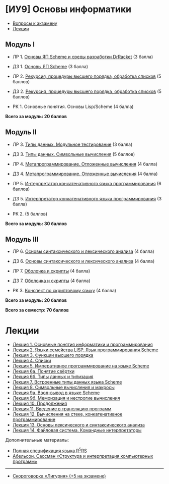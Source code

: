 # [ИУ9] Основы информатики

* [Вопросы к экзамену](Materials/exam.md)
* [Лекции](#lections)


## Модуль I

*  ЛР 1. [Основы ЯП Scheme и среды разработки DrRacket](Materials/lab1.md) (3 балла)
*  ДЗ 1. [Основы ЯП Scheme](Materials/home1.md) (3 балла)

*  ЛР 2. [Рекурсия, процедуры высшего порядка, обработка списков](Materials/lab2.md) (5 баллов)
*  Д3 2. [Рекурсия, процедуры высшего порядка, обработка списков](Materials/home2.md) (5 баллов)

*  РК 1. Основные понятия. Основы Lisp/Scheme (4 балла)

**Всего за модуль: 20 баллов**

## Модуль II

*  ЛР 3. [Типы данных. Модульное тестирование](Materials/lab3.md) (3 балла)
*  ДЗ 3. [Типы данных. Символьные вычисления](Materials/home3.md) (5 баллов)

*  ЛР 4. [Метапрограммирование. Отложенные вычисления](Materials/lab4.md) (4 балла)
*  Д3 4. [Метапрограммирование. Отложенные вычисления](Materials/home4.md) (4 балла)

*  ЛР 5. [Интерпретатор конкатенативного языка программирования](Materials/lab5.md) (6 баллов)
*  Д3 5. [Интерпретатор конкатенативного языка программирования](Materials/home5.md) (3 балла)

*  РК 2. (5 баллов)

**Всего за модуль: 30 баллов**

## Модуль III

*  ЛР 6. [Основы синтаксического и лексического анализа](Materials/lab6.md) (4 балла)
*  ДЗ 6. [Основы синтаксического и лексического анализа](Materials/home6.md) (4 балла)

*  ЛР 7. [Оболочка и скрипты](Materials/lab7.md) (4 балла)
*  Д3 7. [Оболочка и скрипты](Materials/home7.md) (4 балла)

*  РК 3. [Конспект по скриптовому языку](Materials/rk3.md) (4 балла)

**Всего за модуль: 20 баллов**

**Всего за семестр: 70 баллов**

# Лекции

<a name="lections"></a>

* [Лекция 1. Основные понятия информатики и программирования](Materials/lect01.md)
* [Лекция 2. Языки семейства LISP. Язык программирования Scheme](Materials/lect02.md)
* [Лекция 3. Функции высшего порядка](Materials/lect03.md)
* [Лекция 4. Списки](Materials/lect04.md)
* [Лекция 5. Императивное программирование на языке Scheme](Materials/lect05.md)
* [Лекция 6а. Понятие свёртки](Materials/lect06a.md)
* [Лекция 6б. Типы данных и типизация](Materials/lect06b.md)
* [Лекция 7. Встроенные типы данных языка Scheme](Materials/lect07.md)
* [Лекция 8. Символьные вычисления и макросы](Materials/lect08.md)
* [Лекция 9а. Ввод-вывод в языке Scheme](Materials/lect09a.md)
* [Лекция 9б. Мемоизация и нестрогие вычисления](Materials/lect09b.md)
* [Лекция 10. Продолжения](Materials/lect10.md)
* [Лекция 11. Введение в трансляцию программ](Materials/lect11.md)
* [Лекция 12. Вычисления на стеке, конкатенативное программирование](Materials/lect12.md)
* [Лекция 13. Основы лексического и синтаксического анализа](Materials/lect13.md)
* [Лекция 14. Файловая система. Командные интерпретаторы](Materials/lect14.md)

Дополнительные материалы:

* [Полная спецификация языка R<sup>5</sup>RS](Materials/r5rs.pdf)
* [Абельсон, Сассман «Структура и интерпретация компьютерных программ»](Materials/sicp.pdf)

------

* [Скороговорка «Лигурия» (+5 на экзамене)](Materials/ligura.md)
